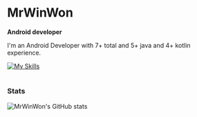 # MrWinWon

**Android developer**

I'm an Android Developer with 7+ total and 5+ java and 4+ kotlin experience.

[![My Skills](https://skillicons.dev/icons?i=kotlin,java,androidstudio,sqlite,firebase,idea,figma,git,gitlab,gradle,postman,github&perline=6)](https://skillicons.dev)

#

### Stats

![MrWinWon's GitHub stats](https://github-readme-stats.vercel.app/api?username=mrwinwon&show_icons=true&theme=gruvbox)

#

<!--
**MrWinWon/MrWinWon** is a ✨ _special_ ✨ repository because its `README.md` (this file) appears on your GitHub profile.

Here are some ideas to get you started:

- 🔭 I’m currently working on ...
- 🌱 I’m currently learning ...
- 👯 I’m looking to collaborate on ...
- 🤔 I’m looking for help with ...
- 💬 Ask me about ...
- 📫 How to reach me: ...
- 😄 Pronouns: ...
- ⚡ Fun fact: ...
-->
